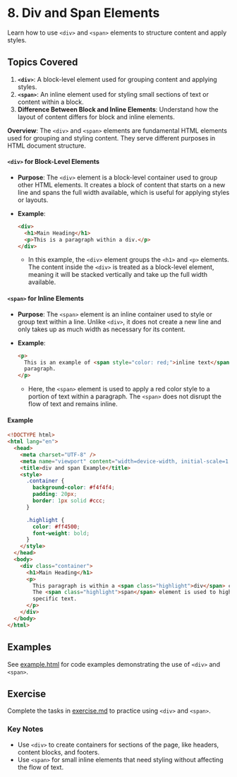 # 8. Div and Span Elements

Learn how to use `<div>` and `<span>` elements to structure content and apply styles.

## Topics Covered

1. **`<div>`**: A block-level element used for grouping content and applying styles.
2. **`<span>`**: An inline element used for styling small sections of text or content within a block.
3. **Difference Between Block and Inline Elements**: Understand how the layout of content differs for block and inline elements.



**Overview**:
The `<div>` and `<span>` elements are fundamental HTML elements used for grouping and styling content. They serve different purposes in HTML document structure.

#### `<div>` for Block-Level Elements

- **Purpose**: The `<div>` element is a block-level container used to group other HTML elements. It creates a block of content that starts on a new line and spans the full width available, which is useful for applying styles or layouts.

- **Example**:
  ```html
  <div>
    <h1>Main Heading</h1>
    <p>This is a paragraph within a div.</p>
  </div>
  ```
  - In this example, the `<div>` element groups the `<h1>` and `<p>` elements. The content inside the `<div>` is treated as a block-level element, meaning it will be stacked vertically and take up the full width available.

#### `<span>` for Inline Elements

- **Purpose**: The `<span>` element is an inline container used to style or group text within a line. Unlike `<div>`, it does not create a new line and only takes up as much width as necessary for its content.

- **Example**:
  ```html
  <p>
    This is an example of <span style="color: red;">inline text</span> within a
    paragraph.
  </p>
  ```
  - Here, the `<span>` element is used to apply a red color style to a portion of text within a paragraph. The `<span>` does not disrupt the flow of text and remains inline.

#### Example

```html
<!DOCTYPE html>
<html lang="en">
  <head>
    <meta charset="UTF-8" />
    <meta name="viewport" content="width=device-width, initial-scale=1.0" />
    <title>div and span Example</title>
    <style>
      .container {
        background-color: #f4f4f4;
        padding: 20px;
        border: 1px solid #ccc;
      }

      .highlight {
        color: #ff4500;
        font-weight: bold;
      }
    </style>
  </head>
  <body>
    <div class="container">
      <h1>Main Heading</h1>
      <p>
        This paragraph is within a <span class="highlight">div</span> container.
        The <span class="highlight">span</span> element is used to highlight
        specific text.
      </p>
    </div>
  </body>
</html>
```


## Examples

See [example.html](example.html) for code examples demonstrating the use of `<div>` and `<span>`.

## Exercise

Complete the tasks in [exercise.md](exercise.md) to practice using `<div>` and `<span>`.

### Key Notes

- Use `<div>` to create containers for sections of the page, like headers, content blocks, and footers.
- Use `<span>` for small inline elements that need styling without affecting the flow of text.
